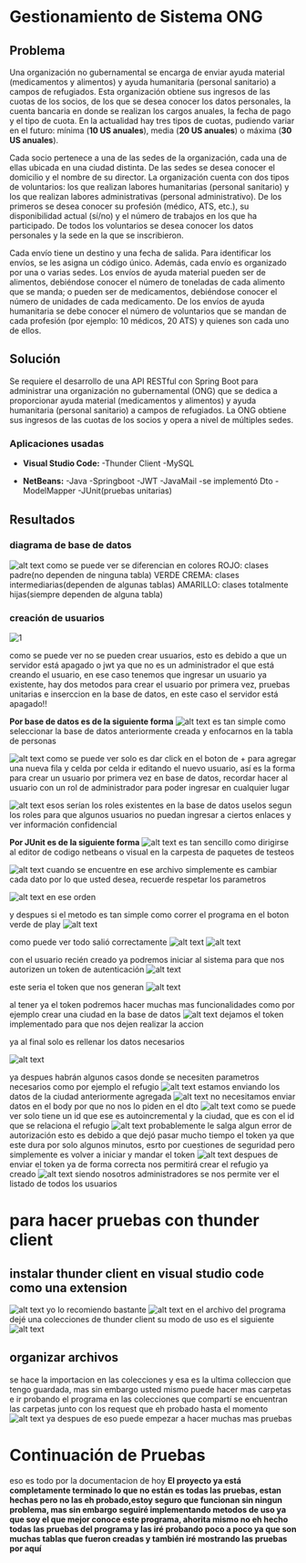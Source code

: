 # Gestionamiento de Sistema ONG

## Problema
Una organización no gubernamental se encarga de enviar ayuda material (medicamentos y alimentos) y ayuda humanitaria (personal sanitario) a campos de refugiados. Esta organización obtiene sus ingresos de las cuotas de los socios, de los que se desea conocer los datos personales, la cuenta bancaria en donde se realizan los cargos anuales, la fecha de pago y el tipo de cuota. En la actualidad hay tres tipos de cuotas, pudiendo variar en el futuro: mínima (**10 US anuales**), media (**20 US anuales**) o máxima (**30 US anuales**).

Cada socio pertenece a una de las sedes de la organización, cada una de ellas ubicada en una ciudad distinta. De las sedes se desea conocer el domicilio y el nombre de su director. La organización cuenta con dos tipos de voluntarios: los que realizan labores humanitarias (personal sanitario) y los que realizan labores administrativas (personal administrativo). De los primeros se desea conocer su profesión (médico, ATS, etc.), su disponibilidad actual (sí/no) y el número de trabajos en los que ha participado. De todos los voluntarios se desea conocer los datos personales y la sede en la que se inscribieron.

Cada envío tiene un destino y una fecha de salida. Para identificar los envíos, se les asigna un código único. Además, cada envío es organizado por una o varias sedes. Los envíos de ayuda material pueden ser de alimentos, debiéndose conocer el número de toneladas de cada alimento que se manda; o pueden ser de medicamentos, debiéndose conocer el número de unidades de cada medicamento. De los envíos de ayuda humanitaria se debe conocer el número de voluntarios que se mandan de cada profesión (por ejemplo: 10 médicos, 20 ATS) y quienes son cada uno de ellos.

## Solución

Se requiere el desarrollo de una API RESTful con Spring Boot para administrar una organización no gubernamental (ONG) que se dedica a proporcionar ayuda material (medicamentos y alimentos) y ayuda humanitaria (personal sanitario) a campos de refugiados. La ONG obtiene sus ingresos de las cuotas de los socios y opera a nivel de múltiples sedes.

### Aplicaciones usadas

- **Visual Studio Code:**
    -Thunder Client
    -MySQL

- **NetBeans:**
    -Java
    -Springboot
    -JWT
    -JavaMail
    -se implementó Dto
    -ModelMapper
    -JUnit(pruebas unitarias)

## Resultados

### diagrama de base de datos

![alt text](img/25.png)
como se puede ver se diferencian en colores
ROJO: clases padre(no dependen de ninguna tabla)
VERDE CREMA: clases intermediarias(dependen de algunas tablas)
AMARILLO: clases totalmente hijas(siempre dependen de alguna tabla)

### creación de usuarios

![1](img/1.png)

como se puede ver no se pueden crear usuarios, esto es debido a que un servidor está apagado o jwt ya que no es un administrador el que está creando el usuario, en ese caso tenemos que ingresar un usuario ya existente, hay dos metodos para crear el usuario por primera vez, pruebas unitarias e inserccion en la base de datos, en este caso el servidor está apagado!!

**Por base de datos es de la siguiente forma**
![alt text](img/2.png)
es tan simple como seleccionar la base de datos anteriormente creada y enfocarnos en la tabla de personas

![alt text](img/3.png)
como se puede ver solo es dar click en el boton de + para agregar una nueva fila y celda por celda ir editando el nuevo usuario, así es la forma para crear un usuario por primera vez en base de datos, recordar hacer al usuario con un rol de administrador para poder ingresar en cualquier lugar

![alt text](img/4.png)
esos serían los roles existentes en la base de datos uselos segun los roles para que algunos usuarios no puedan ingresar a ciertos enlaces y ver información confidencial

**Por JUnit es de la siguiente forma**
![alt text](img/5.png)
es tan sencillo como dirigirse al editor de codigo netbeans o visual en la carpesta de paquetes de testeos

![alt text](img/6.png)
cuando se encuentre en ese archivo simplemente es cambiar cada dato por lo que usted desea, recuerde respetar los parametros

![alt text](img/7.png)
en ese orden

y despues si el metodo es tan simple como correr el programa en el boton verde de play
![alt text](img/8.png)

como puede ver todo salió correctamente
![alt text](img/9.png)
![alt text](img/10.png)

con el usuario recién creado ya podremos iniciar al sistema para que nos autorizen un token de autenticación
![alt text](img/11.png)

este seria el token que nos generan
![alt text](img/12.png)

al tener ya el token podremos hacer muchas mas funcionalidades como por ejemplo crear una ciudad en la base de datos
![alt text](img/13.png)
dejamos el token implementado para que nos dejen realizar la accion

ya al final solo es rellenar los datos necesarios

![alt text](img/14.png)

ya despues habrán algunos casos donde se necesiten parametros necesarios
como por ejemplo el refugio
![alt text](img/15.png)
estamos enviando los datos de la ciudad anteriormente agregada
![alt text](img/16.png)
no necesitamos enviar datos en el body por que no nos lo piden en el dto
![alt text](img/17.png)
como se puede ver solo tiene un id que ese es autoincremental y la ciudad, que es con el id que se relaciona el refugio
![alt text](img/18.png)
probablemente le salga algun error de autorización esto es debido a que dejó pasar mucho tiempo el token ya que este dura por solo algunos minutos, esrto por cuestiones de seguridad
pero simplemente es volver a iniciar y mandar el token
![alt text](img/19.png)
despues de enviar el token ya de forma correcta nos permitirá crear el refugio ya creado
![alt text](img/20.png)
siendo nosotros administradores se nos permite ver el listado de todos los usuarios

# para hacer pruebas con thunder client

## instalar thunder client en visual studio code como una extension
![alt text](img/21.png)
yo lo recomiendo bastante
![alt text](img/22.png)
en el archivo del programa dejé una colecciones de thunder client
su modo de uso es el siguiente
![alt text](img/23.png)
## organizar archivos
se hace la importacion en las colecciones y esa es la ultima colleccion que tengo guardada, mas sin embargo usted mismo puede hacer mas carpetas e ir probando el programa
en las colecciones que compartí se encuentran las carpetas junto con los request que eh probado hasta el momento
![alt text](img/24.png)
ya despues de eso puede empezar a hacer muchas mas pruebas


# Continuación de Pruebas

eso es todo por la documentacion de hoy
**El proyecto ya está completamente terminado lo que no están es todas las pruebas, estan hechas pero no las eh probado,estoy seguro que funcionan sin ningun problema, mas sin embargo seguiré implementando metodos de uso ya que soy el que mejor conoce este programa, ahorita mismo no eh hecho todas las pruebas del programa y las iré probando poco a poco ya que son muchas tablas que fueron creadas y también iré mostrando las pruebas por aquí**